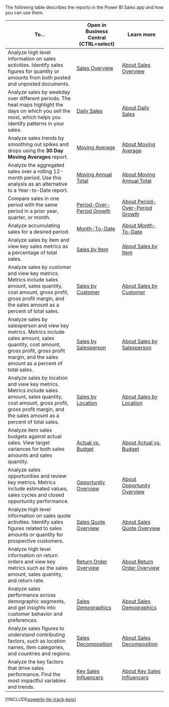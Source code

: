 The following table describes the reports in the Power BI Sales app and how you can use them.

| To... | Open in Business Central (CTRL+select) | Learn more |
| ----- | -------------------------------------- | ---------- |
| Analyze high level information on sales activities. Identify sales figures for quantity or amounts from both posted and unposted documents.| [Sales Overview](https://businesscentral.dynamics.com?page=36998) | [About Sales Overview](../sales-powerbi-sales-overview.md) |
| Analyze sales by weekday over different periods. The heat maps highlight the days on which you sell the most, which helps you identify patterns in your sales.|[Daily Sales](https://businesscentral.dynamics.com?page=36999)| [About Daily Sales](../sales-powerbi-daily-sales.md) |
| Analyze sales trends by smoothing out spikes and drops using the **30 Day Moving Averages** report. | [Moving Average](https://businesscentral.dynamics.com?page=37000) | [About Moving Average](../sales-powerbi-moving-average.md) |
| Analyze the aggregated sales over a rolling 12-month period. Use this analysis as an alternative to a Year-to-Date report. |[Moving Annual Total](https://businesscentral.dynamics.com?page=37001) | [About Moving Annual Total](../sales-powerbi-moving-annual-total.md) |
| Compare sales in one period with the same period in a prior year, quarter, or month. |[Period-Over-Period Growth](https://businesscentral.dynamics.com?page=37002) | [About Period-Over-Period Growth](../sales-powerbi-period-over-period-growth.md) |
| Analyze accumulating sales for a desired period. | [Month-To-Date](https://businesscentral.dynamics.com?page=37003) | [About Month-To-Date](../sales-powerbi-month-to-date.md)|
| Analyze sales by item and view key sales metrics as a percentage of total sales. | [Sales by Item](https://businesscentral.dynamics.com?page=37004) | [About Sales by Item](../sales-powerbi-sales-by-item.md) |
| Analyze sales by customer and view key metrics. Metrics include sales amount, sales quantity, cost amount, gross profit, gross profit margin, and the sales amount as a percent of total sales.  | [Sales by Customer](https://businesscentral.dynamics.com?page=37005)  | [About Sales by Customer](../sales-powerbi-sales-by-customer.md) |
| Analyze sales by salesperson and view key metrics. Metrics include sales amount, sales quantity, cost amount, gross profit, gross profit margin, and the sales amount as a percent of total sales.  | [Sales by Salesperson](https://businesscentral.dynamics.com?page=37006) | [About Sales by Salesperson](../sales-powerbi-sales-by-salesperson.md) |
| Analyze sales by location and view key metrics. Metrics include sales amount, sales quantity, cost amount, gross profit, gross profit margin, and the sales amount as a percent of total sales.  | [Sales by Location](https://businesscentral.dynamics.com?page=37066)  | [About Sales by Location](../sales-powerbi-sales-by-location.md)  |
| Analyze item sales budgets against actual sales. View target variances for both sales amounts and sales quantity. | [Actual vs. Budget](https://businesscentral.dynamics.com?page=37008) | [About Actual vs. Budget](../sales-powerbi-actual-vs-budget.md) |
| Analyze sales opportunities and review key metrics. Metrics include estimated values, sales cycles and closed opportunity performance. | [Opportunity Overview]( https://businesscentral.dynamics.com?page=37103) | [About Opportunity Overview](../sales-powerbi-opportunity-overview.md) | 
|Analyze high level information on sales quote activities. Identify sales figures related to sales amounts or quantity for prospective customers. | [Sales Quote Overview]( https://businesscentral.dynamics.com?page=37104) | [About Sales Quote Overview](../sales-powerbi-sales-quote-overview.md) | 
|Analyze high level information on return orders and view key metrics such as the sales amount, sales quantity, and return rate. | [Return Order Overview]( https://businesscentral.dynamics.com?page=37105) | [About Return Order Overview](../sales-powerbi-return-order-overview.md) |
|Analyze sales performance across demographic segments, and get insights into customer behavior and preferences. | [Sales Demographics]( https://businesscentral.dynamics.com?page=37100) | [About Sales Demographics](../sales-powerbi-sales-demographics.md) |
|Analyze sales figures to understand contributing factors, such as location names, item categories, and countries and regions. | [Sales Decomposition]( https://businesscentral.dynamics.com?page=37101) | [About Sales Decomposition](../sales-powerbi-sales-decomposition.md) |
|Analyze the key factors that drive sales performance. Find the most impactful variables and trends. | [Key Sales Influencers]( https://businesscentral.dynamics.com?page=37102) | [About Key Sales Influencers](../sales-powerbi-key-sales-influencers.md) |

[!INCLUDE[powerbi-tip-track-kpis](powerbi-tip-track-kpis.md)]